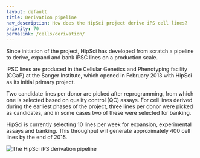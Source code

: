 ```yaml
---
layout: default
title: Derivation pipeline
nav_description: How does the HipSci project derive iPS cell lines?
priority: 70
permalink: /cells/derivation/
---
```


Since initiation of the project, HipSci has developed from scratch a pipeline
to derive, expand and bank iPSC lines on a production scale. 

iPSC lines are produced in the Cellular
Genetics and Phenotyping facility (CGaP) at the Sanger Institute, which opened
in February 2013 with HipSci as its initial primary project.

Two candidate lines per donor are picked
after reprogramming, from which one is
selected based on quality control (QC) assays. For cell lines derived during
the earliest phases of the project, three lines per donor were picked as candidates,
and in some cases two of these were selected for banking.

HipSci is currently selecting
10 lines per week for expansion, experimental assays and banking.
This throughput will generate approximately 400 cell lines by the end of 2015.

![The HipSci iPS derivation pipeline]({{site.baseurl}}/img/cgap_pipeline.png)
